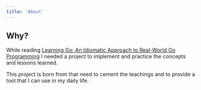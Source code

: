 ```yaml
---
title: 'About'
---
```


## Why?

While reading [Learning Go: An Idiomatic Approach to Real-World Go Programming](https://www.amazon.com/Learning-Go-Idiomatic-Real-World-Programming/dp/1098139291) I needed a project to implement and practice the concepts and lessons learned.

This project is born from that need to cement the teachings and to provide a tool that I can use in my daily life.
